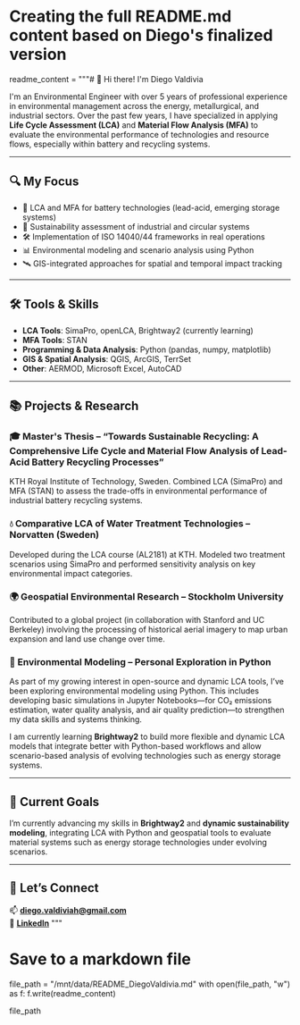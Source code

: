 # Creating the full README.md content based on Diego's finalized version

readme_content = """# 👋 Hi there! I'm Diego Valdivia

I'm an Environmental Engineer with over 5 years of professional experience in environmental management across the energy, metallurgical, and industrial sectors. Over the past few years, I have specialized in applying **Life Cycle Assessment (LCA)** and **Material Flow Analysis (MFA)** to evaluate the environmental performance of technologies and resource flows, especially within battery and recycling systems.

---

## 🔍 My Focus

- 🔋 LCA and MFA for battery technologies (lead-acid, emerging storage systems)
- 🌱 Sustainability assessment of industrial and circular systems
- 🛠️ Implementation of ISO 14040/44 frameworks in real operations
- 📊 Environmental modeling and scenario analysis using Python
- 🛰️ GIS-integrated approaches for spatial and temporal impact tracking

---

## 🛠 Tools & Skills

- **LCA Tools**: SimaPro, openLCA, Brightway2 (currently learning)  
- **MFA Tools**: STAN  
- **Programming & Data Analysis**: Python (pandas, numpy, matplotlib)  
- **GIS & Spatial Analysis**: QGIS, ArcGIS, TerrSet  
- **Other**: AERMOD, Microsoft Excel, AutoCAD  

---

## 📚 Projects & Research

### 🎓 Master's Thesis – “Towards Sustainable Recycling: A Comprehensive Life Cycle and Material Flow Analysis of Lead-Acid Battery Recycling Processes”
KTH Royal Institute of Technology, Sweden. Combined LCA (SimaPro) and MFA (STAN) to assess the trade-offs in environmental performance of industrial battery recycling systems.

### 💧 Comparative LCA of Water Treatment Technologies – Norvatten (Sweden)
Developed during the LCA course (AL2181) at KTH. Modeled two treatment scenarios using SimaPro and performed sensitivity analysis on key environmental impact categories.

### 🌍 Geospatial Environmental Research – Stockholm University
Contributed to a global project (in collaboration with Stanford and UC Berkeley) involving the processing of historical aerial imagery to map urban expansion and land use change over time.

### 🧮 Environmental Modeling – Personal Exploration in Python
As part of my growing interest in open-source and dynamic LCA tools, I’ve been exploring environmental modeling using Python. This includes developing basic simulations in Jupyter Notebooks—for CO₂ emissions estimation, water quality analysis, and air quality prediction—to strengthen my data skills and systems thinking.

I am currently learning **Brightway2** to build more flexible and dynamic LCA models that integrate better with Python-based workflows and allow scenario-based analysis of evolving technologies such as energy storage systems.

---

## 🎯 Current Goals

I’m currently advancing my skills in **Brightway2** and **dynamic sustainability modeling**, integrating LCA with Python and geospatial tools to evaluate material systems such as energy storage technologies under evolving scenarios.

---

## 🤝 Let’s Connect

📫 **[diego.valdiviah@gmail.com](mailto:diego.valdiviah@gmail.com)**  
🔗 **[LinkedIn](https://www.linkedin.com/in/valdiviadiego/)**
"""

# Save to a markdown file
file_path = "/mnt/data/README_DiegoValdivia.md"
with open(file_path, "w") as f:
    f.write(readme_content)

file_path

